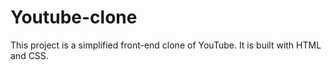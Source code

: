 # Youtube-clone
 This project is a simplified front-end clone of YouTube. It is built with HTML and CSS. 
 
